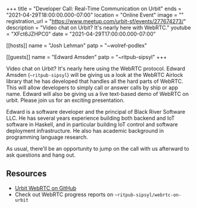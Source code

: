 +++
title = "Developer Call: Real-Time Communication on Urbit"
ends = "2021-04-29T18:00:00.000-07:00"
location = "Online Event"
image = ""
registration_url = "https://www.meetup.com/urbit-sf/events/277674273/"
description = "Video chat on Urbit? It's nearly here with WebRTC."
youtube = "XFct6JZHPC0"
date = "2021-04-29T17:00:00.000-07:00"

[[hosts]]
name = "Josh Lehman"
patp = "~wolref-podlex"

[[guests]]
name = "Edward Amsden"
patp = "~ritpub-sipsyl"
+++

Video chat on Urbit? It's nearly here using the WebRTC protocol. Edward Amsden (`~ritpub-sipsyl`) will be giving us a look at the WebRTC Airlock library that he has developed that handles all the hard parts of WebRTC. This will allow developers to simply call or answer calls by ship or app name. Edward will also be giving us a live text-based demo of WebRTC on urbit. Please join us for an exciting presentation.

Edward is a software developer and the principal of Black River Software LLC. He has several years experience building both backend and IoT software in Haskell, and in particular building IoT control and software deployment infrastructure. He also has academic background in programming language research.

As usual, there'll be an opportunity to jump on the call with us afterward to ask questions and hang out.

## Resources

- [Urbit WebRTC on GitHub](https://github.com/black-river-software/urbit-webrtc)
- Check out WebRTC progress reports on `~ritpub-sipsyl/webrtc-on-urbit`

